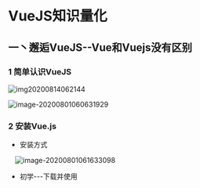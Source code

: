 # VueJS知识量化  

## 一丶邂逅VueJS--Vue和Vuejs没有区别

### 1 简单认识VueJS

![img20200814062144](https://gitee.com/FcleverSD/Typora/raw/master/img/20200815162230.png)

![image-20200801060631929](https://cdn.jsdelivr.net/gh/FcleverB/images@master/img20200814062207.png)

### 2 安装Vue.js

- 安装方式

&emsp;![image-20200801061633098](https://cdn.jsdelivr.net/gh/FcleverB/images@master/img20200814062209.png)

- 初学---下载并使用<script>引入

&emsp;&emsp;![image-20200801061849690](https://cdn.jsdelivr.net/gh/FcleverB/images@master/img20200814062212.png)

- 使用WebStorm开发环境进行开发

  ![image-20200801062355338](https://cdn.jsdelivr.net/gh/FcleverB/images@master/img20200814062223.png)

  ![image-20200801062601220](https://cdn.jsdelivr.net/gh/FcleverB/images@master/img20200814062233.png)

### 3 Hello Vuejs

![image-20200801070735552](https://cdn.jsdelivr.net/gh/FcleverB/images@master/img20200814062235.png)

![image-20200801065239940](https://cdn.jsdelivr.net/gh/FcleverB/images@master/img20200814062239.png)

- 分析代码运行

![image-20200801070247328](https://cdn.jsdelivr.net/gh/FcleverB/images@master/img20200814062346.png)

### 4 Vue列表显示  v-for

![image-20200801071821182](https://gitee.com/FcleverSD/Typora/raw/master/img/20200815170751.png)

![image-20200801071925732](https://gitee.com/FcleverSD/Typora/raw/master/img/20200815170804.png)

![image-20200801071949694](https://cdn.jsdelivr.net/gh/FcleverB/images@master/img20200814062354.png)

### 5 案例:计数器  v-on  @click

![image-20200801074352447](https://gitee.com/FcleverSD/Typora/raw/master/img/20200815170810.png)

- 修正:methods是方法,不是函数,方法一般都是与某个实例挂钩的

![image-20200801074020160](https://gitee.com/FcleverSD/Typora/raw/master/img/20200815170822.png)

![image-20200801074037680](https://gitee.com/FcleverSD/Typora/raw/master/img/20200815170825.png)

![image-20200801074420265](https://gitee.com/FcleverSD/Typora/raw/master/img/20200815171035.png)

### 6 Vue中MVVM--Model  View  ViewModel

![1](https://gitee.com/FcleverSD/Typora/raw/master/img/20200815171040.png)

- 主要作用1:将JS中定义的数据中绑定到Dom中,而且Vue是响应式的,所以当Model数据发生改变时,页面View也会自动发生变化

- 主要作用2:当View上面有一些用户操作或者事件的时候,会回调methods中定义的指定函数,对数据进行操作

  ![1](https://gitee.com/FcleverSD/Typora/raw/master/img/20200815171101.png)

  ![image-20200801101034635](https://gitee.com/FcleverSD/Typora/raw/master/img/20200815171105.png)

  ![image-20200801101446122](https://gitee.com/FcleverSD/Typora/raw/master/img/20200815171110.png)

  - 修正:methods是方法不是函数,方法一般都是与某个实例挂钩的

  ![image-20200801101510727](https://gitee.com/FcleverSD/Typora/raw/master/img/20200815171114.png)

### 7 创建Vue实例传入的options

- 详细参考网址:https://cn.vuejs.org/v2/api/,配置的option有很多
- 常见--el,data,methods

&emsp;&emsp;![image-20200801103256661](https://gitee.com/FcleverSD/Typora/raw/master/img/20200815171119.png)

### 8 Vue生命周期

![img](https://gitee.com/FcleverSD/Typora/raw/master/img/20200815171202.png)

![image-20200801110108031](https://gitee.com/FcleverSD/Typora/raw/master/img/20200815171135.png)

## 二丶Vue基础语法

### 0 规范和ES6语法

#### 0.1 规范

- 前端普遍为缩进2个空格,更规范美观
- 后面用到的Vue脚手架工具-->.editconfig配置文件中也是要求使用2个空格进行缩进
- 添加一个vue开发的模板
  - ![image-20200801115020419](https://gitee.com/FcleverSD/Typora/raw/master/img/20200815171139.png)
  - ![image-20200801115046849](https://gitee.com/FcleverSD/Typora/raw/master/img/20200815171208.png)
  - ![image-20200801115133502](https://gitee.com/FcleverSD/Typora/raw/master/img/20200815171212.png)
  - 这样在html页面中直接输入vue然后点击tab即可自动生成

#### 0.1 ES6语法---let/var

- ![image-20200802152420187](https://gitee.com/FcleverSD/Typora/raw/master/img/20200815171215.png)
- ![image-20200802152442773](https://gitee.com/FcleverSD/Typora/raw/master/img/20200815171218.png)
- ![image-20200802152456559](https://gitee.com/FcleverSD/Typora/raw/master/img/20200815171221.png)

#### 0.2 ES6语法---const的使用

- ![image-20200802160226517](https://gitee.com/FcleverSD/Typora/raw/master/img/20200815171225.png)
- ![image-20200802160213904](https://gitee.com/FcleverSD/Typora/raw/master/img/20200815171227.png)

#### 0.3 ES6语法---对象增强写法

- ES6中,对对象字面量进行了很多增强
- ![image-20200802175221740](https://gitee.com/FcleverSD/Typora/raw/master/img/20200815171230.png)

### 1 插值操作

- 目的:将数据在DOM中进行显示
- 方式一    Mustache语法---使用{{}}形式
  - ![image-20200801125340446](https://gitee.com/FcleverSD/Typora/raw/master/img/20200815171233.png)
- 方式二   v-once
  - 主要应对的需求为第一次获取数据的时候,将数据在界面中合适位置显示,当数据发生变化之后,页面不作响应式改变
  - ![image-20200801130246041](https://gitee.com/FcleverSD/Typora/raw/master/img/20200815171238.png)
  - ![image-20200801131519894](https://gitee.com/FcleverSD/Typora/raw/master/img/20200815171241.png)
- 方式三    v-html
  - 如果从后端获取到的数据是一段html代码,如果使用Mustache语法{{}}进行输出的话,会将html的标签之类的代码也一并输出,这一般都不是我们想要的结果,如果希望让前端针对html格式进行解析的话,可以使用该指令显示出对应的内容
  - ![image-20200801133120406](https://cdn.jsdelivr.net/gh/FcleverB/images@master/typoraimgs/20200815144200.png)
  - ![image-20200801133128805](https://gitee.com/FcleverSD/Typora/raw/master/img/20200815171244.png)
- 方式四    v-text
  - 作用与Mustache相似,都是将数据显示在界面中,通常情况下,接受一个string类型数据
  - ![image-20200801133419102](https://gitee.com/FcleverSD/Typora/raw/master/img/20200815171246.png)
  - ![image-20200801133710614](https://gitee.com/FcleverSD/Typora/raw/master/img/20200815171249.png)
- 方式五   v-pre
  - 用于`跳过这个元素及其子元素的编译过程`,用来显示原本的Mustache语法
  - ![image-20200801134140247](https://gitee.com/FcleverSD/Typora/raw/master/img/20200815171251.png)
  - ![image-20200801134151984](https://gitee.com/FcleverSD/Typora/raw/master/img/20200815171254.png)
- 方式六    v-cloak  
  - cloak  斗篷的意思
  - 由于html页面的解析是从上往下解析的,我们在View中如果使用了{{}}方式来展示数据,只有当浏览器解析到JS代码中对应数据时才会进行数据绑定,但是某些情况下,JS代码可能响应比较慢的时候,可能会出现页面中先显示{{xxx}},然后JS解析完了,再显示xxx实际对应的数据,有一种"数据闪动"的错觉
  - ![image-20200801135734148](https://gitee.com/FcleverSD/Typora/raw/master/img/20200815171256.png)

### 2 绑定`属性`

#### 2.1 v-bind介绍

- 前面学习插值操作都是将值插入到模板的内容当中
- 但是,除了内容需要动态绑定依赖,元素的一些属性经常也需要动态来绑定
  - 比如动态绑定a元素的href属性
  - 比如动态绑定img元素的src属性

- 使用v-bind可以解决这个问题

  - ![image-20200802071810710](https://gitee.com/FcleverSD/Typora/raw/master/img/20200815171259.png)

#### 2.2 v-bind基础

- ![image-20200802073955312](https://gitee.com/FcleverSD/Typora/raw/master/img/20200815171302.png)

#### 2.3 v-bind语法糖---指令的简写

- ![image-20200802074113506](https://gitee.com/FcleverSD/Typora/raw/master/img/20200815171305.png)

#### 2.4 v-bind绑定class(一)--对象语法

- 绑定方式:对象语法
  - 含义为:   class中数据是一个对象
  - key可以不加单引号,value不加单引号,默认识别为变量,否则作为Boolean值(只能写Boolean值)
- 用法
  - ![image-20200802080930797](https://gitee.com/FcleverSD/Typora/raw/master/img/20200815171307.png)
  - ![image-20200802081403116](https://gitee.com/FcleverSD/Typora/raw/master/img/20200815171310.png)
  - ![image-20200802081653812](https://gitee.com/FcleverSD/Typora/raw/master/img/20200815171313.png)

#### 2.5 v-bind绑定class(二)--数组语法

- 绑定方式:数组语法
  - 含义:		class中数据为一个数组
- 用法
  - ![image-20200802081218259](https://gitee.com/FcleverSD/Typora/raw/master/img/20200815171315.png)
  - ![image-20200802082503981](https://gitee.com/FcleverSD/Typora/raw/master/img/20200815171318.png)

- 可以使用v-bind:style绑定一些css内联样式
- 平时写css属性名的时候,如font-size,在v-bind:style后,可以使用下面两种方式
  - 可以使用驼峰式  fontSize
  - 或者短横线分割,需要`用单引号括起来`  'font-size'
- ![image-20200802095742805](https://gitee.com/FcleverSD/Typora/raw/master/img/20200815171322.png)
- ![image-20200802095641792](https://gitee.com/FcleverSD/Typora/raw/master/img/20200815171325.png)
- ![image-20200802095652379](https://gitee.com/FcleverSD/Typora/raw/master/img/20200815171327.png)

#### 2.7 v-bind绑定style(二)---数组语法

- ![image-20200802102238988](https://gitee.com/FcleverSD/Typora/raw/master/img/20200815171330.png)
- ![image-20200802102227479](https://gitee.com/FcleverSD/Typora/raw/master/img/20200815171332.png)

### 3 计算属性
#### 3.1 计算属性基本使用
- 在插值语法中,可以在显示一些data中的数据
- 某些情况下,需要对数据进行一些转化后再显示,或者需要将多个数据结合起来显示
  - 如果有firstName和lastName两个变量,按照Mustache语法,显示完整名称的话,需要写{{firstName}}{{lastName}}
  - 如果多个地方需要用到,则需要重复写这样的代码
- 使用计算属性,可以很好解决上述类似问题,`计算属性写在computed`中
- ![image-20200802113047743](https://gitee.com/FcleverSD/Typora/raw/master/img/20200815171334.png)
#### 3.2 计算属性复杂使用

- 计算属性中也可以进行一些复杂操作
- ![image-20200802123251808](https://gitee.com/FcleverSD/Typora/raw/master/img/20200815171337.png)
- ![image-20200802123258767](https://gitee.com/FcleverSD/Typora/raw/master/img/20200815171342.png)

#### 3.3 计算属性的setter和getter

- 每一个计算属性都包含一个getter和setter
  - 之前的例子中,比如写了一个计算属性,使用{{totalPrice}}获取的时候,实际上就是调用getter方法
  - 某些情况下,也可以提供一个setter方法,但是不常用
- ![image-20200802131037003](https://gitee.com/FcleverSD/Typora/raw/master/img/20200815171344.png)
- ![image-20200802131016064](https://gitee.com/FcleverSD/Typora/raw/master/img/20200815171412.png)

#### 3.4 计算属性的缓存---以及和methods对比

- `计算属性多次调用的时候,只会调用一次,是有缓存的,性能高,而methods每次都是一次调用,性能低`
- 获取多次fullName,并在getter方法中输出信息,看调用了几次
- ![image-20200802131845149](https://gitee.com/FcleverSD/Typora/raw/master/img/20200815171348.png)
- ![image-20200802132013815](https://gitee.com/FcleverSD/Typora/raw/master/img/20200815171353.png)

### 4 事件监听  v-on

#### 4.1 介绍

- 前端开发中,经常需要和用户交互
  - 经常要监听用户一些动作,比如点击,拖拽,键盘事件等等
  - 在vue中,如何监听事件呢?使用V-on命令
- ![image-20200802180414832](https://gitee.com/FcleverSD/Typora/raw/master/img/20200815171415.png)

#### 4.2 v-on 基础

- ![image-20200802181432615](https://gitee.com/FcleverSD/Typora/raw/master/img/20200815171400.png)
- ![image-20200802181606457](https://gitee.com/FcleverSD/Typora/raw/master/img/20200815171403.png)

#### 4.3 v-on参数传递

- ![image-20200802191140058](https://gitee.com/FcleverSD/Typora/raw/master/img/20200815171418.png)
- ![image-20200802191149714](https://gitee.com/FcleverSD/Typora/raw/master/img/20200815171421.png)
- 

#### 4.4 v-on修饰符

- 某些情况下,拿到event的目的是进行一些事件的处理
- vue提供了修饰符来帮助处理一些事件
  - ![image-20200802204020264](https://gitee.com/FcleverSD/Typora/raw/master/img/20200815171424.png)
- ![image-20200803064913490](https://gitee.com/FcleverSD/Typora/raw/master/img/20200815171426.png)
- ![image-20200803064931697](https://gitee.com/FcleverSD/Typora/raw/master/img/20200815171429.png)
- ![image-20200803064919124](https://gitee.com/FcleverSD/Typora/raw/master/img/20200815171432.png)
- 键盘 keyCode值
  - ![image-20200803064410757](https://gitee.com/FcleverSD/Typora/raw/master/img/20200815171435.png)
  - ![image-20200803064419611](https://gitee.com/FcleverSD/Typora/raw/master/img/20200815171438.png)
  - ![image-20200803064434676](https://gitee.com/FcleverSD/Typora/raw/master/img/20200815171441.png)

### 5 条件判断---v-if

#### 5.1 v-if  v-else  v-else if

- ![image-20200803072748037](https://gitee.com/FcleverSD/Typora/raw/master/img/20200815171443.png)
- ![image-20200803072757653](https://gitee.com/FcleverSD/Typora/raw/master/img/20200815171446.png)
- ![image-20200803072812268](https://gitee.com/FcleverSD/Typora/raw/master/img/20200815171448.png)
- ![image-20200803072857702](https://gitee.com/FcleverSD/Typora/raw/master/img/20200815171451.png)

#### 5.2 登录切换案例

- ![image-20200803073801055](https://gitee.com/FcleverSD/Typora/raw/master/img/20200815171454.png)
- 案例中存在的问题
  - ![image-20200803073833213](https://gitee.com/FcleverSD/Typora/raw/master/img/20200815171456.png)
  - ![image-20200803073926895](https://gitee.com/FcleverSD/Typora/raw/master/img/20200815171459.png)

#### 5.3 v-show

- v-show和v-if作用相似,都是决定一个元素是否渲显示
- v-show与v-if的区别
  - v-if当条件为false的时候,压根不会有对应元素在dom中
  - v-show条件为false的时候,仅仅是将元素的display属性设置为none
- 开发中选择
  - 当需要在显示与隐藏直接切换频率很高的时候,选择v-show
  - 只有一次切换时,通常使用v-if,`用的更多`
- ![image-20200804060733913](https://gitee.com/FcleverSD/Typora/raw/master/img/20200815171502.png)
- ![image-20200804060649807](https://gitee.com/FcleverSD/Typora/raw/master/img/20200815171504.png)

### 6 循环遍历

#### 6.1 v-for遍历数组

- ![image-20200804063649812](https://gitee.com/FcleverSD/Typora/raw/master/img/20200815171507.png)
- ![image-20200804063705894](https://gitee.com/FcleverSD/Typora/raw/master/img/20200815171509.png)

#### 6.2 v-for遍历对象

- ![image-20200804063748409](https://gitee.com/FcleverSD/Typora/raw/master/img/20200815171514.png)
- ![image-20200804063758630](https://gitee.com/FcleverSD/Typora/raw/master/img/20200815171517.png)

#### 6.3 组件的key属性(暂时没有理解)

- ![image-20200804071145743](https://gitee.com/FcleverSD/Typora/raw/master/img/20200815171520.png)
- ![image-20200804072200593](https://gitee.com/FcleverSD/Typora/raw/master/img/20200815171522.png)

#### 6.4 检测数组更新

- ![image-20200804071850957](https://gitee.com/FcleverSD/Typora/raw/master/img/20200815171525.png)
  - ![image-20200804075210927](https://gitee.com/FcleverSD/Typora/raw/master/img/20200815171527.png)
  - ![image-20200804075419815](https://gitee.com/FcleverSD/Typora/raw/master/img/20200815171736.png)
  - push()--并且返回插入的位置,可以一次添加多个元素
  - pop()--删除最后一个元素,返回移除的元素内容
  - shiift()---删除第一个元素,返回移除的元素内容
  - unshift()--在数组最前面添加元素,返回插入元素是第几个被插入的,可以一次添加多个元素
  - splice()--插入/删除/替换
  - sort()---排序
  - reverse()---反转

### 7 购物车案例

- HTML

  ```HTML
  <!DOCTYPE html>
  <html lang="en">
  <head>
    <meta charset="UTF-8">
    <title>Title</title>
    <!--引入CSS样式-->
    <link href="style.css" rel="stylesheet" type="text/css">
  </head>
  <body>
  <div id="app">
    <div v-if="books.length">
      <table>
        <thead>
        <tr>
          <th></th>
          <th>书籍名称</th>
          <th>出版日期</th>
          <th>价格</th>
          <th>购买数量</th>
          <th>操作</th>
        </tr>
        </thead>
        <tbody>
        <tr v-for="(item,index) in books">
          <td>{{index+1}}</td>
          <td>{{item.name}}</td>
          <td>{{item.date}}</td>
          <!--保留两位小数-->
          <!--方式一：方法形式-->
          <!--      <td>{{ getFinalPrice(item.price)}}</td>-->
          <!--方式二：过滤器    参数  |  过滤器-->
          <td>{{item.price | showPrice}}</td>
          <!--      <td>{{item.price}}</td>-->
          <td>
            <button :disabled="item.count <=1" @click="decrement(item)">-</button>
            {{item.count}}
            <button @click="increment(item)">+</button>
          </td>
          <td>
            <button @click="removeBook(index)">移除</button>
          </td>
        </tr>
        </tbody>
      </table>
      <h2>总价格:{{totalPrice | showPrice}}</h2>
    </div>
    <h2 v-else>购物车为空</h2>
  </div>
  
  <!-- 二者顺序不能乱  因为main.js里面要用到vue-->
  <script src="../js/vue.js"></script>
  <script src="main.js"></script>
  <script>
  
  </script>
  </body>
  </html>
  ```

- css

  ```HTML
  table {
    border: 1px solid #e9e9e9;
    border-collapse: collapse;
    border-spacing: 0;
  }
  
  th, td {
    padding: 8px 16px;
    border: 1px solid #e9e9e9;
    text-align: left;
  }
  
  th {
    background-color: #f7f7f7;
    color: #5c6b77;
    font-weight: 600;
  }
  ```

- js

  ```HTML
  const app = new Vue({
    el: '#app',
    data: {
      disable: false,
      books: [
        {
          id: 1,
          name: '《算法导论》',
          date: '2006-9',
          price: 85.00,
          count: 1
        },
        {
          id: 2,
          name: '《UNIX编程艺术》',
          date: '2006-2',
          price: 59.00,
          count: 1
        },
        {
          id: 3,
          name: '《编程珠玑》',
          date: '2008-10',
          price: 39.00,
          count: 1
        },
        {
          id: 4,
          name: '《代码大全》',
          date: '2006-3',
          price: 128.00,
          count: 1
        },
      ]
    },
    methods: {
      decrement(item){
        if (item.count != 1){
          item.count--;
        }
        this.disable = true;
      },
      increment(item){
        item.count++
      },
      removeBook(index){
        this.books.splice(index,1);
      },
      // getFinalPrice(price){
      //   return '￥'+price.toFixed(2);
      // }
    },
    filters: {
      //会自动传入参数
      showPrice(price){
        return '￥'+price.toFixed(2);
      }
    },
    computed: {
      totalPrice(){
        let sum=0;
        // for(let i=0;i<this.books.length;i++){
        //   sum += this.books[i].price * this.books[i].count;
        // }
        for(let book of this.books){
          sum += book.price * book.count;
        }
        return sum;
      }
    }
  })
  ```

- 效果

  ![image-20200805155407635](https://gitee.com/FcleverSD/Typora/raw/master/img/20200815171534.png)

### 8 v-model

#### 8.1 基本使用和原理

- ![image-20200805192026804](https://gitee.com/FcleverSD/Typora/raw/master/img/20200815171537.png)
- ![image-20200805192034863](https://gitee.com/FcleverSD/Typora/raw/master/img/20200815171741.png)

#### 8.2 v-model结合radio

- 注意:label标签中for属性的巧妙使用--与对应元素绑定

- ![image-20200806092057526](https://gitee.com/FcleverSD/Typora/raw/master/img/20200815171541.png)

#### 8.3 v-model结合Checkbox

- 新了解
  - checkbox可以实现单选或者多选
- ![image-20200806095154283](https://gitee.com/FcleverSD/Typora/raw/master/img/20200815171544.png)
- ![image-20200806095229631](https://gitee.com/FcleverSD/Typora/raw/master/img/20200815171547.png)

#### 8.4 v-model结合select

- ![image-20200806130247362](https://gitee.com/FcleverSD/Typora/raw/master/img/20200815171549.png)
- ![image-20200806130256118](https://gitee.com/FcleverSD/Typora/raw/master/img/20200815171552.png)
- ![image-20200806130315628](https://gitee.com/FcleverSD/Typora/raw/master/img/20200815171554.png)

#### 8.5 值绑定

- ![image-20200806140136173](https://gitee.com/FcleverSD/Typora/raw/master/img/20200815171557.png)

- ![image-20200806140116932](https://gitee.com/FcleverSD/Typora/raw/master/img/20200815171600.png)

#### 8.6 v-model修饰符使用

- ![image-20200806135831860](https://gitee.com/FcleverSD/Typora/raw/master/img/20200815171603.png)

- ![image-20200806135733494](https://gitee.com/FcleverSD/Typora/raw/master/img/20200815171605.png)

## 三丶组件化开发

### 1 认识组件化

#### 1.1 什么是组件化

- ![image-20200806143919701](https://gitee.com/FcleverSD/Typora/raw/master/img/20200815171608.png)

#### 1.2 vue中组件化思想

- ![image-20200806144206857](https://gitee.com/FcleverSD/Typora/raw/master/img/20200815171611.png)

### 2 注册组件

#### 2.1 步骤

- `通过下面这种方式默认的就是全局组件,对于局部组件后续会谈到`

- ![image-20200806155531483](https://gitee.com/FcleverSD/Typora/raw/master/img/20200815171614.png)
- ![image-20200806155618513](https://gitee.com/FcleverSD/Typora/raw/master/img/20200815171617.png)

#### 2.2 步骤解析

- ![image-20200806155730626](https://gitee.com/FcleverSD/Typora/raw/master/img/20200815171619.png)
- ![image-20200806155741883](https://gitee.com/FcleverSD/Typora/raw/master/img/20200815171622.png)

### 3 全局组件和局部组件

- ![image-20200806161217780](https://gitee.com/FcleverSD/Typora/raw/master/img/20200815171626.png)
- ![image-20200806161337973](https://gitee.com/FcleverSD/Typora/raw/master/img/20200815171628.png)

#### 3.1 全局组件

- ![image-20200806161242905](https://gitee.com/FcleverSD/Typora/raw/master/img/20200815171631.png)

#### 3.2 局部组件

- ![image-20200806161247410](https://gitee.com/FcleverSD/Typora/raw/master/img/20200815171637.png)

### 4 父组件和子组件

- ![image-20200806165254329](https://gitee.com/FcleverSD/Typora/raw/master/img/20200815171640.png)

- ![image-20200806165031036](https://gitee.com/FcleverSD/Typora/raw/master/img/20200815171643.png)
- ![image-20200806165158658](https://gitee.com/FcleverSD/Typora/raw/master/img/20200815171646.png)

### 5 注册组件语法糖

- ![image-20200806173047472](https://gitee.com/FcleverSD/Typora/raw/master/img/20200815171648.png)
- ![image-20200806173140712](https://gitee.com/FcleverSD/Typora/raw/master/img/20200815171651.png)

### 6 模板的分离写法--template写起来结构比较复杂

- ![image-20200806180117520](https://gitee.com/FcleverSD/Typora/raw/master/img/20200815171656.png)
- ![image-20200806180148246](https://gitee.com/FcleverSD/Typora/raw/master/img/20200815171659.png)

### 7 组件数据存放

#### 7.1 组件`不可以访问`vue实例中的数据(data中数据)

- ![image-20200807072535666](https://gitee.com/FcleverSD/Typora/raw/master/img/20200815171702.png)
- ![image-20200810073543218](https://gitee.com/FcleverSD/Typora/raw/master/img/20200815171705.png)
- ![image-20200810073602301](https://gitee.com/FcleverSD/Typora/raw/master/img/20200815171707.png)

### 5 父子组件通信

- ![image-20200810073629136](https://gitee.com/FcleverSD/Typora/raw/master/img/20200815171710.png)

### 6 父级向子级传递

- ![image-20200810073640980](https://gitee.com/FcleverSD/Typora/raw/master/img/20200815171712.png)
- ![image-20200810073651831](https://gitee.com/FcleverSD/Typora/raw/master/img/20200815171715.png)
- ![image-20200810073734431](https://gitee.com/FcleverSD/Typora/raw/master/img/20200815171718.png)
- ![image-20200810073727788](https://gitee.com/FcleverSD/Typora/raw/master/img/20200815171721.png)

### 7 父传子驼峰问题

- ![image-20200810073842392](https://gitee.com/FcleverSD/Typora/raw/master/img/20200815171723.png)

### 8 子级向父级传递

- ![image-20200810075238448](https://gitee.com/FcleverSD/Typora/raw/master/img/20200815171726.png)

### 9 父子组件访问方式

#### 9.1 父组件访问子组件

##### 9.1.1 $children

- 父组件中获取的$children数组的长度不是根据父组件中components属性中定义的数量决定的，而是看父组件管理的app中使用了多少次子组件
- 通过$children[3].name等索引的方式获取子组件中的数据是不可取的，因为需求在变化，可能就会出现之前指定的索引值，不能获取到对应数据（比如中间插入了新的子组件，那么索引值就需要变化）
- ![image-20200813084027676](https://cdn.jsdelivr.net/gh/FcleverB/images@master/img20200813084027.png)
- ![image-20200813083920851](https://cdn.jsdelivr.net/gh/FcleverB/images@master/img20200813083920.png)
- ![image-20200813083817970](https://cdn.jsdelivr.net/gh/FcleverB/images@master/img20200813083818.png)
- ![image-20200810183814392](https://gitee.com/FcleverSD/Typora/raw/master/img/20200815171730.png)
- ![image-20200813084127560](https://cdn.jsdelivr.net/gh/FcleverB/images@master/img20200813084127.png)

##### 9.1.2 $refs

- 父访问子更常用的方式，绝大多数都采用这个，this.$refs是一个对象类型，默认是一个空对象
- ![image-20200813084157149](https://cdn.jsdelivr.net/gh/FcleverB/images@master/img20200813084157.png)

#### 9.2 子组件访问父组件

##### 9.2.1 $parent

- ![image-20200813085159281](https://cdn.jsdelivr.net/gh/FcleverB/images@master/img20200813085225.png)
- ![image-20200813085302321](https://cdn.jsdelivr.net/gh/FcleverB/images@master/img20200813085302.png)
- 这里的父组件本身就是一个Vue实例，因此输出的时候显示的是一个Vue对象
- ![image-20200813085052955](https://cdn.jsdelivr.net/gh/FcleverB/images@master/img20200813085230.png)
- ![image-20200813090247842](https://cdn.jsdelivr.net/gh/FcleverB/images@master/img20200813090247.png)

#### 9.3 $root访问根组件

- 作用:访问到当前组件的根组件,可以获取到根组件的数据
- 获取到的内容是对象类型

### 10 非父子组件通信---视频未讲

- ![image-20200813091354027](https://cdn.jsdelivr.net/gh/FcleverB/images@master/img20200813091354.png)

### 11 插槽slot

#### 11.1 编译作用域

#### 11.2 为什么使用slot

- slot翻译为插槽
  - 插槽的目的是让设备具备更多的扩展性
- 组件的插槽
  - 可以由使用者来决定组件内部显示什么内容,通过传参的方式
  - ![image-20200813091602316](https://cdn.jsdelivr.net/gh/FcleverB/images@master/img20200813091602.png)

#### 11.3 如何封装slot

- ![image-20200814063222861](https://cdn.jsdelivr.net/gh/FcleverB/images@master/typoraimgs/20200814074441.png)

#### 11.4 slot基本使用

- ![image-20200814065459560](https://cdn.jsdelivr.net/gh/FcleverB/images@master/typoraimgs/20200814065459.png)
- ![image-20200814064930395](https://cdn.jsdelivr.net/gh/FcleverB/images@master/img20200814065058.png)
- ![image-20200814064946277](https://cdn.jsdelivr.net/gh/FcleverB/images@master/typoraimgs/20200814065254.png)

#### 11.5 具名插槽slot

- 在组件的使用中
  - 传入的值会替换组件中template中的所有非具名插槽,具名插槽不受影响
    - 而且传入多个值的话,那么多个值也都会传递到插槽中,不会发生替换
  - 传入的值如果想要替换具名插槽,就需要在传入的值的标签内定义slot属性并指定对应slot的name属性值
    - 对同一个具名插槽指定传入值,多个值都会传入进去,不会发生覆盖
- ![image-20200814072246938](https://cdn.jsdelivr.net/gh/FcleverB/images@master/typoraimgs/20200814074431.png)
- ![image-20200814072220540](https://cdn.jsdelivr.net/gh/FcleverB/images@master/typoraimgs/20200814074425.png)

#### 11.6 编译作用域

- 父组件模板的所有东西都会在父级作用域内编译；子组件模板的所有东西都会在子级作用域内编译。
- ![image-20200814080437813](https://cdn.jsdelivr.net/gh/FcleverB/images@master/typoraimgs/20200814080437.png)
- ![image-20200814080422787](https://cdn.jsdelivr.net/gh/FcleverB/images@master/typoraimgs/20200814080422.png)

#### 11.7 作用域插槽

- 作用域插槽是一个比较难理解的点,官方文档说的不是很清晰
- `父组件替换子组件中插槽中的标签,但是内容由子组件提供`
- 需求
  - ![image-20200814083049098](https://cdn.jsdelivr.net/gh/FcleverB/images@master/typoraimgs/20200814085410.png)
- ![image-20200814085207855](https://cdn.jsdelivr.net/gh/FcleverB/images@master/typoraimgs/20200814085432.png)
- ![image-20200814085321824](https://cdn.jsdelivr.net/gh/FcleverB/images@master/typoraimgs/20200814085410.png)
- ![image-20200814085352913](https://cdn.jsdelivr.net/gh/FcleverB/images@master/typoraimgs/20200814085352.png)

## 四丶模块化开发

- 模块化---现在前端三大框架(Angular、React、Vue)---开发时都用到了模块化思想

### 1 JavaScript原始功能

- ![image-20200815123916713](https://cdn.jsdelivr.net/gh/FcleverB/images@master/typoraimgs/20200815144304.png)

### 2 匿名函数解决方案

- ![image-20200815141534307](https://cdn.jsdelivr.net/gh/FcleverB/images@master/typoraimgs/20200815144257.png)

### 3 使用模块作为出口

- ![image-20200815141655956](https://cdn.jsdelivr.net/gh/FcleverB/images@master/typoraimgs/20200815143505.png)

### 4 CommonJS

- ![image-20200815153803255](https://gitee.com/FcleverSD/Typora/raw/master/img/20200815153803.png)

### 5 export使用

- ![image-20200815160508368](https://gitee.com/FcleverSD/Typora/raw/master/img/20200815160508.png)

### 6 导出函数或者类

- ![image-20200815160519309](https://gitee.com/FcleverSD/Typora/raw/master/img/20200815160519.png)

### 7 export default

- 前面讲的导出方式,你导出什么名字,别人导入时,使用的名字也是这个,不能改变
- 通过export default可以让别人使用时自定义使用什么名称来使用导入的内容
- ![image-20200815161805849](https://gitee.com/FcleverSD/Typora/raw/master/img/20200815161805.png)
- ![image-20200815161813270](https://gitee.com/FcleverSD/Typora/raw/master/img/20200815161813.png)

- ![image-20200815160531983](https://gitee.com/FcleverSD/Typora/raw/master/img/20200815160532.png)

### 8 import使用

- ![image-20200815160541000](https://gitee.com/FcleverSD/Typora/raw/master/img/20200815160541.png)

## 五丶webpack详解----卸磨杀驴

### 1 认识Webpack

### 1.1 什么是Webpack

- webpack是属于一种开发时依赖,开发过程中需要使用它对项目中一些模块进行打包,后面直接使用打包后的文件即可,在项目开发完毕后就用不到webpack了,有种"卸磨杀驴"的感觉.

- ![image-20200815174229796](https://gitee.com/FcleverSD/Typora/raw/master/img/20200815174229.png)

### 1.2 前端模块化

- ![image-20200815174243208](https://gitee.com/FcleverSD/Typora/raw/master/img/20200815174243.png)

### 1.3 和grunt/gulp的对比

- ![image-20200815174258328](https://gitee.com/FcleverSD/Typora/raw/master/img/20200815174258.png)

### 1.4 webpack安装

- ![image-20200815174312281](https://gitee.com/FcleverSD/Typora/raw/master/img/20200815174312.png)

### 2 准备工作

- ![image-20200815182806654](https://gitee.com/FcleverSD/Typora/raw/master/img/20200815182806.png)
- ![image-20200815182817668](https://gitee.com/FcleverSD/Typora/raw/master/img/20200815182817.png)
- ![image-20200815182828152](https://gitee.com/FcleverSD/Typora/raw/master/img/20200815182828.png)

### 3 入口和出口

- ![image-20200815190359661](https://gitee.com/FcleverSD/Typora/raw/master/img/20200815190359.png)
- ![image-20200815190415445](https://gitee.com/FcleverSD/Typora/raw/master/img/20200815190415.png)
- 动态获取绝对路径的时候,我们需要借助于node的path包,但是当前项目中并没有这个包,所以需要安装一下
- 通过使用npm init来进行初始化
  - ![image-20200815185635868](https://gitee.com/FcleverSD/Typora/raw/master/img/20200815185635.png)
  - ![image-20200815185825308](https://gitee.com/FcleverSD/Typora/raw/master/img/20200815185825.png)
- 此时在目录中会生成一个pakage.json的文件,该文件记录了当前项目的一些信息
  - ![image-20200815185858240](https://gitee.com/FcleverSD/Typora/raw/master/img/20200815185858.png)
  - ![image-20200815185918415](https://gitee.com/FcleverSD/Typora/raw/master/img/20200815185918.png)
- npm run xxx一些命令
  - npm run serve:
  - npm run build:打包
  - num run xxx:此时就会查找项目中的package.json文件中的scripts(脚本),比如下面这个文件内容
    - ![image-20200816080547060](https://gitee.com/FcleverSD/Typora/raw/master/img/20200816080547.png)
    - 此时执行npm run test的时候,就会执行该文件中对应于test的命令
  - 此时就可以联系一下深圳案件的前端项目中,README.md文档中写的需要安装依赖的命令了
    - ![image-20200816081203814](https://gitee.com/FcleverSD/Typora/raw/master/img/20200816081203.png)
    - 这里就可以在项目根目录下去找对应的package.json文件了,为啥非得是项目根下的,因为README.md文档里面直接直接该命令,默认打开Terminal的时候就是项目根,因此可以推测npm init的命令执行位置也是项目根目录
      - ![image-20200816081334983](https://gitee.com/FcleverSD/Typora/raw/master/img/20200816081335.png)
  - 使用这种方式的优点在于它执行的命令是优先在本地执行该命令,之前都是全局的安装了webpack,但是在实际开发中,每个项目都有本地的一个webpack的包,这个是为了更好的适用于当前项目的特点,可能项目使用的某些版本和全局的有区别.

### 4 局部安装webpack

- ![image-20200816084408891](https://gitee.com/FcleverSD/Typora/raw/master/img/20200816084408.png)
- 第一步,项目中安装局部webpack,跟教程的话,也是安装一个3.6.0的,Vue CLI3中升级到了webpack4,但是将配置文件隐藏了起来,看起来不方便(公司内网安装不行,需要换外网)
  - ![image-20200816084820264](https://gitee.com/FcleverSD/Typora/raw/master/img/20200816084820.png)
  - ![image-20200816085413861](https://gitee.com/FcleverSD/Typora/raw/master/img/20200816085413.png)
- 第二步,查看安装后的改变
  - 执行安装命令的路径也很关键,在哪里执行命令,npm下载的一些文件就会存在于当前文件目录下
  - ![image-20200816084939038](https://gitee.com/FcleverSD/Typora/raw/master/img/20200816084939.png)
  - 查看一下package.json文件,可以发现新增了一些内容,该内容为开发时依赖,与之对应的是运行时依赖,也是可以定义在package.json文件中,比如下图二(该部分不是上面命令自动生成的,而是自己写出来作为比较的)
    - ![image-20200816085459574](https://gitee.com/FcleverSD/Typora/raw/master/img/20200816085459.png)
    - ![image-20200816085724447](https://gitee.com/FcleverSD/Typora/raw/master/img/20200816085724.png)
  - node_modules文件夹是默认生成的目录,里面含有一大堆的包,里面我们可以找到webpack
    - ![image-20200816085922229](https://gitee.com/FcleverSD/Typora/raw/master/img/20200816085922.png)
    - 但是只要是在终端中输入webpack命令使用的都是全局webpack,终端包括两个win+r+cmd和IDEA的Terminal
    - 如何使用本地webpack呢?
      - 第一种:通过package.json中定义一个脚本,执行webpack命令,那么实际执行的就是本地的webpack命令
        - ![image-20200816090426829](https://gitee.com/FcleverSD/Typora/raw/master/img/20200816090426.png)
        - ![image-20200816093628124](https://gitee.com/FcleverSD/Typora/raw/master/img/20200816093628.png)
      - 第二种
        - 通过node_modules文件夹中的webpack命令
        - ![image-20200816090719822](https://gitee.com/FcleverSD/Typora/raw/master/img/20200816090719.png)
  - package-lock.json
    - ![image-20200816094719184](https://gitee.com/FcleverSD/Typora/raw/master/img/20200816094719.png)

### 5 loader

#### 5.1 介绍

- ![image-20200816100903991](https://gitee.com/FcleverSD/Typora/raw/master/img/20200816100904.png)
- ![image-20200816115842967](https://gitee.com/FcleverSD/Typora/raw/master/img/20200816115843.png)

#### 5.2 CSS文件处理

- ![image-20200816102641767](https://gitee.com/FcleverSD/Typora/raw/master/img/20200816102641.png)
- ![image-20200816102700088](https://gitee.com/FcleverSD/Typora/raw/master/img/20200816102700.png)
- 如果不清楚使用哪个loader的话,可以进入到官网中进行查看
  - ![image-20200816103931847](https://gitee.com/FcleverSD/Typora/raw/master/img/20200816103931.png)
  - 然后需要哪种loader直接点击对应的loader即可进入到详细介绍中,比如css-loader
    - 其中test是正则表达式,是用来做匹配的
    - ![image-20200816104102030](https://gitee.com/FcleverSD/Typora/raw/master/img/20200816104102.png)
- 一定要注意后续安装的各种loader都要和视频中版本匹配一致,否则会出错
- ![image-20200816111334236](https://gitee.com/FcleverSD/Typora/raw/master/img/20200816111334.png)
- ![image-20200816111344798](https://gitee.com/FcleverSD/Typora/raw/master/img/20200816111344.png)
- 再次执行npm run build进行打包,然后查看是否背景颜色发生了变化
  - ![image-20200816111433075](https://gitee.com/FcleverSD/Typora/raw/master/img/20200816111433.png)
- 安装后的loader都可以在package.json中看到配置信息
  - ![image-20200816114718716](https://gitee.com/FcleverSD/Typora/raw/master/img/20200816114718.png)

#### 5.3 less文件处理

- ![image-20200816121520614](https://gitee.com/FcleverSD/Typora/raw/master/img/20200816121520.png)
- ![image-20200816121529726](https://gitee.com/FcleverSD/Typora/raw/master/img/20200816121529.png)
- ![image-20200816121541430](https://gitee.com/FcleverSD/Typora/raw/master/img/20200816121541.png)

#### 5.4 图片文件处理

- ![](https://gitee.com/FcleverSD/Typora/raw/master/img/20200816142801.png)
- ![image-20200816142813219](https://gitee.com/FcleverSD/Typora/raw/master/img/20200816142813.png)
- ![image-20200816142821479](https://gitee.com/FcleverSD/Typora/raw/master/img/20200816142821.png)
- ![image-20200816142829122](https://gitee.com/FcleverSD/Typora/raw/master/img/20200816142829.png)
- ![image-20200816142837971](https://gitee.com/FcleverSD/Typora/raw/master/img/20200816142838.png)

#### 5.5 ES6语法处理

- ![image-20200816144522307](https://gitee.com/FcleverSD/Typora/raw/master/img/20200816144522.png)

### 6 webpack集成Vue

#### 6.1 引入vue.js

- ![image-20200817084451859](https://gitee.com/FcleverSD/Typora/raw/master/img/20200817084452.png)

#### 6.2 打包项目--错误信息

- ![](https://gitee.com/FcleverSD/Typora/raw/master/img/20200817084505.png)

#### 6.3 el和template区别

- ![image-20200817090217331](https://gitee.com/FcleverSD/Typora/raw/master/img/20200817090217.png)
- ![image-20200817090230355](https://gitee.com/FcleverSD/Typora/raw/master/img/20200817090230.png)

#### 6.4 vue组件化开发引入

- ![image-20200817142156575](https://gitee.com/FcleverSD/Typora/raw/master/img/20200817142156.png)

#### 6.5 .vue文件封装处理

- ![image-20200817142210008](https://gitee.com/FcleverSD/Typora/raw/master/img/20200817142210.png)
- ![image-20200817142218238](https://gitee.com/FcleverSD/Typora/raw/master/img/20200817142218.png)

### 7 Plugin

- ![image-20200817172524937](https://gitee.com/FcleverSD/Typora/raw/master/img/20200817172525.png)
- ![image-20200817172535484](https://gitee.com/FcleverSD/Typora/raw/master/img/20200817172535.png)
- ![image-20200817172543438](https://gitee.com/FcleverSD/Typora/raw/master/img/20200817172543.png)
- 开发阶段是不推荐对JS代码进行压缩的,因为压缩之后的代码难以阅读,而且在浏览器进行调试非常不方便,等代码测试完发布的时候再使用压缩就可以了
- ![image-20200817172553805](https://gitee.com/FcleverSD/Typora/raw/master/img/20200817172553.png)

### 8 搭建本地服务器

- ![image-20200817181136957](https://gitee.com/FcleverSD/Typora/raw/master/img/20200817181137.png)
- ![image-20200817181146563](https://gitee.com/FcleverSD/Typora/raw/master/img/20200817181146.png)
- ![image-20200817181153306](https://gitee.com/FcleverSD/Typora/raw/master/img/20200817181153.png)

### webpack配置文件的分离

- 将原本的webpack.config.js文件抽离成3个文件:base.config.js是开发和生产环境中都可以使用的,prod.config.js文件是生产环境中使用的依赖,dev.config.js文件是开发时用到的依赖

- base.config.js

  ```
  /*
  * 使用node的语法来使用绝对路径
  * */
  // require方式导入包的时候,默认从node_module下开始查找
  const path = require('path');   //会自动在node包中查找
  const VueLoaderPlugin = require('vue-loader/lib/plugin')
  const webpack = require('webpack')  //版权信息,将版权信息打印在打包后的文件中
  const HtmlWebpackPlugin = require('html-webpack-plugin')
  const uglifyjswebpackplugin = require('uglifyjs-webpack-plugin')  //js文件压缩
  
  module.exports = {
    // 入口:可以是字符串/数组/对象,本次中入口只有一个,所以写一个字符串就行了
    entry: './src/main.js',
    // 出口:一般是一个对象,至少至少包含两个属性,path表示输出路径,filename表示输出的文件名
    output: {    //出口,打包后输出文件的位置
      //动态获取绝对路径
      // __dirname是一个全局变量,保存着当前文件所在的文件路径,继续拼接一个字符串,最终形成一个路径
      path: path.resolve(__dirname, 'dist'),   //path必须要写绝对路径,否则会报错
      filename: 'bundle.js',
      // publicPath: 'dist/'   //涉及到url的内容打包之后都会到该目录下(实际是前面拼接该路径)
    },
    module: {
      rules: [
        {
          test: /\.css$/,
          // 数组形式设置loader,从右向左加载
          use: ['style-loader', 'css-loader']
        },
        //使用对象的方式,可以针对不同的loader设置其他属性
        {
          test: /\.less$/,
          // 注意loader的顺序,加载顺序从下往上,其实也是从右往左
          use: [{
            loader: "style-loader" // creates style nodes from JS strings
          }, {
            loader: "css-loader" // translates CSS into CommonJS
          }, {
            loader: "less-loader" // compiles Less to CSS
          }]
        },
        //图片文件
        {
          test: /\.(png|jpg|gif)$/,
          use: [
            {
              loader: 'url-loader',
              options: {
                name: 'img/[name].[hash:8].[ext]',
                limit: 40960    // 40*1024=40960k
              }
            }
          ]
        },
        //配置babel
        {
          test: /\.js$/,
          exclude: /(node_modules|bower_components)/,
          use: {
            loader: 'babel-loader',
            options: {
              presets: ['es2015']
            }
          }
        },
        //配置vueloader
        {
          test: /\.vue$/,
          use: ['vue-loader'],
        }
      ],
    },
    resolve: {
      alias: {
        'vue$': 'vue/dist/vue.esm.js'
      }
    },
    plugins: [
      new VueLoaderPlugin(),
      new webpack.BannerPlugin('最终版本归Fclever所有'),
      new HtmlWebpackPlugin({
        //从当前目录开始查找
        template: 'index.html'
      }),
    ],
  }
  ```

- prod.config.js

  ```
  /*
  * 生产环境
  * */
  const uglifyjswebpackplugin = require('uglifyjs-webpack-plugin')  //js文件压缩
  
  module.exports = {
    plugins: [
      new uglifyjswebpackplugin()
    ]
  }
  ```

  

- dev.config.js

  ```
  /*
  * 开发时
  * */
  module.exports = {
    devServer: {
      contentBase: './dist',
      inline: true,
      port: 9091
    }
  }
  ```

  

- 需要安装一个包  npm install webpack-merge@4.1.5 --save-dev,然后修改配置文件内容

  - ![image-20200818075907812](https://gitee.com/FcleverSD/Typora/raw/master/img/20200818075907.png)
  - ![image-20200818075915577](https://gitee.com/FcleverSD/Typora/raw/master/img/20200818075915.png)

- 这样配置完之后,就可以吧原本的webpack.config.js删除了,此时如果在06文件路径下执行一些npn命令就会报错了,因为找不到对应的配置文件

  - ![image-20200818075137061](https://gitee.com/FcleverSD/Typora/raw/master/img/20200818075137.png)

- 所以需要在package.json文件中配置对应的配置文件的位置

  - ![image-20200818075321650](https://gitee.com/FcleverSD/Typora/raw/master/img/20200818075321.png)

- 重新执行npm run build,可以发现实际打包后的文件在build/dist文件夹下面,因为base.config.js文件在build目录下,打包的输出目录也是基于该文件的路径下去存储的

  - ![image-20200818080255985](https://gitee.com/FcleverSD/Typora/raw/master/img/20200818080256.png)

## 六丶Vue CLI详解(脚手架)

### 1 什么是Vue CLI

- ![image-20200818112546722](https://gitee.com/FcleverSD/Typora/raw/master/img/20200818112546.png)

### 2 Vue CLI使用前提--Node|Webpack

- ![](https://gitee.com/FcleverSD/Typora/raw/master/img/20200818112612.png)
- ![image-20200818112626735](https://gitee.com/FcleverSD/Typora/raw/master/img/20200818112626.png)

### 3 VueCLI使用

- ![image-20200818112640153](https://gitee.com/FcleverSD/Typora/raw/master/img/20200818112640.png)
- ![image-20200818112650189](https://gitee.com/FcleverSD/Typora/raw/master/img/20200818112650.png)

### 4 VueCLI详解

- ![image-20200818112930537](https://gitee.com/FcleverSD/Typora/raw/master/img/20200818112930.png)
- ![image-20200818112939267](https://gitee.com/FcleverSD/Typora/raw/master/img/20200818112939.png)
- ![image-20200818112955978](https://gitee.com/FcleverSD/Typora/raw/master/img/20200818112956.png)

### 5 目录结构详解

- ![image-20200818112730385](https://gitee.com/FcleverSD/Typora/raw/master/img/20200818112730.png)
- ![image-20200818112741639](https://gitee.com/FcleverSD/Typora/raw/master/img/20200818112741.png)

### 6 Runtime-Compiler和Runtime-only的区别

- 新建两个项目
  - ![image-20200818134517110](https://gitee.com/FcleverSD/Typora/raw/master/img/20200818134517.png)
  - ![image-20200818134649390](https://gitee.com/FcleverSD/Typora/raw/master/img/20200818134649.png)
- 二者的区别仅仅在一个文件中--->src/main.js
  - ![image-20200819101621762](https://gitee.com/FcleverSD/Typora/raw/master/img/20200819101621.png)
  - runtime-compiler中首先在components中进行了组件注册,然后在template中进行了使用
  - runtime-only:使用了render渲染,然后使用了一个箭头函数,该箭头函数的实质是下面这样子
    - ![image-20200819102033103](https://gitee.com/FcleverSD/Typora/raw/master/img/20200819102033.png)
- 关于render中箭头函数的使用理解,先谈一下Vue程序的执行流程
  - ![image-20200819102447707](https://gitee.com/FcleverSD/Typora/raw/master/img/20200819102447.png)
  - 在创建的vue实例中,如果加入了template,那么vue会将该模板保存在vue实例下的options中,然后会将该template模板进行parse(解析)为ast(抽象语法树  abstract syntax tree),然后再将ast进行compile(编译)为一个render函数,之后会通过render函数把对应的template最终转为virtual dom(虚拟DOM),然后再把虚拟DOM渲染为真实DOM就可以在页面中显示了
- 对比
  - ![image-20200819105715224](https://gitee.com/FcleverSD/Typora/raw/master/img/20200819105715.png)
  - ![image-20200819105728241](https://gitee.com/FcleverSD/Typora/raw/master/img/20200819105728.png)
- 发现一个有趣的事情
  - 使用npm run dev的方式启动脚手架搭建的项目时,默认是8080端口,但是如果出现端口已经被占用的时候,默认启动端口会增加,直到找到一个合适端口
- 项目一些分析(以15-runtimecompiler为例)
  - 程序入口;src/main.js
    - 在main.js中,创建了一个Vue使用,并通过el挂载了一个id为app的标签
    - ![image-20200819094518461](https://gitee.com/FcleverSD/Typora/raw/master/img/20200819094518.png)
  - 在项目根路径下有一个index.html,里面含有一个id=app的div,该div就是被Vue所管理的
    - ![image-20200819094531648](https://gitee.com/FcleverSD/Typora/raw/master/img/20200819094531.png)
  - 同时还可以注意到main.js中创建的Vue实例中还包含了components和template,并且components中使用了import的App组件,而template中使用了该组件,并且template的内容会覆盖掉el挂载的div
    - ![image-20200819094846168](https://gitee.com/FcleverSD/Typora/raw/master/img/20200819094846.png)
    - ![image-20200819095222500](https://gitee.com/FcleverSD/Typora/raw/master/img/20200819095222.png)
  - 可以看到App.vue导出的template中还使用了<HelloWorld/>的标签,这个也是导入了components/HelloWorld.vue的内容
    - ![image-20200819095416271](https://gitee.com/FcleverSD/Typora/raw/master/img/20200819095416.png)
  - 查看一下HelloWorld.vue中的内容,它实际上是制作了一个页面,然后导出
    - ![image-20200819095514857](https://gitee.com/FcleverSD/Typora/raw/master/img/20200819095514.png)
  - 使用了ESLint,想要关闭该如何关闭呢?
    - 在config/index.js文件,找到useEslint,将其设置为false即可

### 7 render函数的使用

#### 7.1 createElement

- 普通用法
  - ![image-20200819115340724](https://gitee.com/FcleverSD/Typora/raw/master/img/20200819115340.png)
  - ![image-20200819111803766](https://gitee.com/FcleverSD/Typora/raw/master/img/20200819111803.png)
    - ![image-20200819111818765](https://gitee.com/FcleverSD/Typora/raw/master/img/20200819111818.png)
  - ![image-20200819115148254](https://gitee.com/FcleverSD/Typora/raw/master/img/20200819115148.png)
    - ![image-20200819115156574](https://gitee.com/FcleverSD/Typora/raw/master/img/20200819115156.png)
- 高级用法  传入组件
  - 传入自定义组件
    - ![image-20200819120232715](https://gitee.com/FcleverSD/Typora/raw/master/img/20200819120232.png)
    - ![image-20200819120359199](https://gitee.com/FcleverSD/Typora/raw/master/img/20200819120359.png)
  - 既然能够传入cpn ,那么通过import导入的组件当然也可以传递了
    - ![image-20200819120312743](https://gitee.com/FcleverSD/Typora/raw/master/img/20200819120312.png)
    - ![image-20200819120410894](https://gitee.com/FcleverSD/Typora/raw/master/img/20200819120410.png)
- 此外对于.vue文件来说,组件内的template模板最终也会被渲染为render函数,具体帮我们进行转换的工具是vue-template-compiler

### 8 npm run build

- ![image-20200819131628160](https://gitee.com/FcleverSD/Typora/raw/master/img/20200819131628.png)

### 9 npm run dev

- ![image-20200819131636585](https://gitee.com/FcleverSD/Typora/raw/master/img/20200819131636.png)

### 10 修改配置：webpack.base.conf.js起别名(用到再讲)

### 11 认识Vue CLI3

- 创建项目 vue create   xxx
  - ![image-20200819133304005](https://gitee.com/FcleverSD/Typora/raw/master/img/20200819133304.png)
  - 这里选择手动配置,方便我们了解有哪些内容需要配置
  - ![image-20200819134208142](https://gitee.com/FcleverSD/Typora/raw/master/img/20200819134208.png)
  - 选择Vue2版本,3版本还只是预览版
    - ![image-20200819134307965](https://gitee.com/FcleverSD/Typora/raw/master/img/20200819134308.png)
  - 选择你打算将Babel,ESLint等一些配置存放在哪个位置,老师推荐选择第一个<专门的配置文件>
    - ![image-20200819134612625](https://gitee.com/FcleverSD/Typora/raw/master/img/20200819134612.png)
  - 此时vue会问你是否将刚刚的几步配置保存一个历史记录,方便后续直接使用,如果保存的话,后续就会出现在please pick a preset中,这里选择yes,然后会让你给你刚刚的配置起个名字,当然是fclever,同时也会告诉你,自定义的配置保存在了哪里
    - ![image-20200819134959262](https://gitee.com/FcleverSD/Typora/raw/master/img/20200819134959.png)
    - ![image-20200819140121486](https://gitee.com/FcleverSD/Typora/raw/master/img/20200819140121.png)
  - 脚手架3中,启动项目的方式为npm run serve  
    - 回顾  脚手架2的时候为npm run dev
    - ![image-20200819141128366](https://gitee.com/FcleverSD/Typora/raw/master/img/20200819141128.png)
- 此时我们看一下main.js(程序的入口),可以看到有些不同的内容
  - 回顾VueCLI2->runtime-only中的main.js
    - ![image-20200819141804747](https://gitee.com/FcleverSD/Typora/raw/master/img/20200819141804.png)
  - vue3生成的main.js
    - ![image-20200819141818720](https://gitee.com/FcleverSD/Typora/raw/master/img/20200819141818.png)
    - 在el这一块有些形式上不同,但是源码上是没有区别的,都是挂载一个id为app的元素

### 12 Vue CLI3目录结构

- ![image-20200819140154609](https://gitee.com/FcleverSD/Typora/raw/master/img/20200819140154.png)

### 13 VueCLi的配置信息去哪了?

- 修改配置的三种方式
  - Method1:
    - 启动vue  UI可视化页面(执行路径无所谓)
    - ![image-20200819142406643](https://gitee.com/FcleverSD/Typora/raw/master/img/20200819142406.png)
    - 此时浏览器会自动打开一个页面,在该页面中就可以完成对于项目配置的操作
    - ![image-20200819142536789](https://gitee.com/FcleverSD/Typora/raw/master/img/20200819142536.png)
    - 在该页面中还可以创建项目,此外还可以导入一个项目然后适当修改其配置
    - ![image-20200819142839103](https://gitee.com/FcleverSD/Typora/raw/master/img/20200819142839.png)
    - ![image-20200819142957432](https://gitee.com/FcleverSD/Typora/raw/master/img/20200819142957.png)
    - 在这里面就可以配置或者装一些内容了,进而达到了对项目的管理功能
  - Method2:
    - 配置文件存放位置:node_modules/@vue/cli-service/webpack.config.js
    - ![image-20200819150325140](https://gitee.com/FcleverSD/Typora/raw/master/img/20200819150325.png)
    - ![image-20200819150734526](https://gitee.com/FcleverSD/Typora/raw/master/img/20200819150734.png)
    - 在这些配置文件中也都引入了一些其他的配置,总体来看,这些配置信息都被"隐藏了",符合VueCLI3以上的0配置原则
  - Method3
    - 如果对默认的配置需要修改,还可以自己定义一些配置,这需要创建一个配置文件
    - 需要在项目根目录下创建一个名称为vue.config.js
    - ![image-20200819151911677](https://gitee.com/FcleverSD/Typora/raw/master/img/20200819151911.png)

### 14 箭头函数使用和this使用

- 箭头函数
  - ![image-20200819160832855](https://gitee.com/FcleverSD/Typora/raw/master/img/20200819160832.png)
  - ![image-20200819160907520](https://gitee.com/FcleverSD/Typora/raw/master/img/20200819160907.png)
- 箭头函数中this使用
  - ![image-20200819160938726](https://gitee.com/FcleverSD/Typora/raw/master/img/20200819160938.png)

## 五丶vue-router

### 1 认识路由

#### 1.1 什么是路由

- 创建一个新项目(按老师来做,项目前先用脚手架2)
  - ![image-20200820183542254](https://gitee.com/FcleverSD/Typora/raw/master/img/20200820183542.png)
  - ![image-20200820183629332](https://gitee.com/FcleverSD/Typora/raw/master/img/20200820183629.png)
- ![image-20200820185852711](https://gitee.com/FcleverSD/Typora/raw/master/img/20200820185852.png)
- ![image-20200820190010976](https://gitee.com/FcleverSD/Typora/raw/master/img/20200820190011.png)

#### 1.2 后端路由阶段

- ![01-后端路由阶段](https://gitee.com/FcleverSD/Typora/raw/master/img/20200820194618.png)
- ![image-20200820200030304](https://gitee.com/FcleverSD/Typora/raw/master/img/20200820200030.png)

#### 1.3 前端路由阶段

- ![02-前端后端分离阶段](https://gitee.com/FcleverSD/Typora/raw/master/img/20200820194627.png)
- ![image-20200820200018181](https://gitee.com/FcleverSD/Typora/raw/master/img/20200820200018.png)
- SPA(simple page web application)-----单页面富应用
  - ![03-SPA页面页面的阶段](https://gitee.com/FcleverSD/Typora/raw/master/img/20200820200051.png)
- 前端路由中URL和组件的关系
  - ![04-前端路由中url和组件的关系](https://gitee.com/FcleverSD/Typora/raw/master/img/20200820201859.jpg)

#### 1.4 URL的hash

- ![image-20200820203755159](https://gitee.com/FcleverSD/Typora/raw/master/img/20200820203755.png)

#### 1.5 HTML5的history模式:pushState

- 类似于一个栈结构,pushState可以入栈,back()可以出栈

- ![image-20200820203804150](https://gitee.com/FcleverSD/Typora/raw/master/img/20200820203804.png)

#### 1.6 HTML5的history模式:replaceState

- 这里就不是类似栈结构了,直接进行替换的

- ![image-20200820203814168](https://gitee.com/FcleverSD/Typora/raw/master/img/20200820203814.png)

#### 1.7 HTML5的history模式:go

- 只能在pushState使用,因为got可以进行跳跳跳  go  -  往回  +  往前

- ![image-20200820203824551](https://gitee.com/FcleverSD/Typora/raw/master/img/20200820203824.png)

### 2 vue-router基本使用

#### 2.1 认识vue-router

- ![image-20200821070751163](https://gitee.com/FcleverSD/Typora/raw/master/img/20200821070751.png)

#### 2.2 安装和使用vue-router

- 搭建路由整体框架步骤
  - ![image-20200821072523676](https://gitee.com/FcleverSD/Typora/raw/master/img/20200821072523.png)
  - 创建router实例
    - ![image-20200821072558297](https://gitee.com/FcleverSD/Typora/raw/master/img/20200821072558.png)
  - 将router实例挂载在Vue对象中
    - ![image-20200821072714109](https://gitee.com/FcleverSD/Typora/raw/master/img/20200821072714.png)
- 使用vue-router步骤
  - ![image-20200821072724744](https://gitee.com/FcleverSD/Typora/raw/master/img/20200821072724.png)
  - 创建路由组件
    - ![image-20200821074826225](https://gitee.com/FcleverSD/Typora/raw/master/img/20200821074826.png)
  - 配置路由映射:组件和路径映射关系
    - ![image-20200821074908257](https://gitee.com/FcleverSD/Typora/raw/master/img/20200821074908.png)
  - 使用路由:通过<router-link>和<router-view>
    - ![image-20200821080301988](https://gitee.com/FcleverSD/Typora/raw/master/img/20200821080302.png)
    - ![image-20200821080840023](https://gitee.com/FcleverSD/Typora/raw/master/img/20200821080840.png)
    - ![image-20200821081102336](https://gitee.com/FcleverSD/Typora/raw/master/img/20200821081102.png)
    - ![image-20200821081115902](https://gitee.com/FcleverSD/Typora/raw/master/img/20200821081115.png)

#### 2.3 路由的默认路径

- ![image-20200821085807697](https://gitee.com/FcleverSD/Typora/raw/master/img/20200821085807.png)

#### 2.4 HTML5的History模式

- ![image-20200821085818258](https://gitee.com/FcleverSD/Typora/raw/master/img/20200821085818.png)

#### 2.5 <router-link>补充

- ![image-20200821085845871](https://gitee.com/FcleverSD/Typora/raw/master/img/20200821085845.png)
- ![image-20200821085854001](https://gitee.com/FcleverSD/Typora/raw/master/img/20200821085854.png)

#### 2.6 通过代码跳转路由

- ![image-20200821141604170](https://gitee.com/FcleverSD/Typora/raw/master/img/20200821141604.png)

#### 2.7 动态路由的使用

- ![image-20200821180633610](https://gitee.com/FcleverSD/Typora/raw/master/img/20200821180633.png)
- $router和$route
  - $router获取到的是创建的Router对象
    - ![image-20200821180733794](https://gitee.com/FcleverSD/Typora/raw/master/img/20200821180733.png)
  - $route获取的是当前处于活跃状态的路由,比如下图/user/:id就是活跃的路由
    - ![image-20200821180806322](https://gitee.com/FcleverSD/Typora/raw/master/img/20200821180806.png)
    - ![image-20200821180828540](https://gitee.com/FcleverSD/Typora/raw/master/img/20200821180828.png)

#### 2.8 打包文件的解析

- ![image-20200822072544656](https://gitee.com/FcleverSD/Typora/raw/master/img/20200822072544.png)

#### 2.9 认识路由的懒加载

- ![image-20200822073506990](https://gitee.com/FcleverSD/Typora/raw/master/img/20200822073507.png)
- ![image-20200822073518534](https://gitee.com/FcleverSD/Typora/raw/master/img/20200822073518.png)

#### 2.10 懒加载的使用方式

- ![image-20200822074218758](https://gitee.com/FcleverSD/Typora/raw/master/img/20200822074218.png)

### 3 vue-router嵌套使用

#### 3.1 认识嵌套路由

- ![image-20200822080907146](https://gitee.com/FcleverSD/Typora/raw/master/img/20200822080907.png)

#### 3.2 嵌套路由的实现

- ![image-20200822080920363](https://gitee.com/FcleverSD/Typora/raw/master/img/20200822080920.png)

#### 3.3 嵌套路由默认路径

- ![image-20200822080929581](https://gitee.com/FcleverSD/Typora/raw/master/img/20200822080929.png)

### 4 vue-roter参数传递

#### 4.1 准备工作

- ![image-20200822090529702](https://gitee.com/FcleverSD/Typora/raw/master/img/20200822090529.png)

#### 4.2 传递参数的方式

- ![image-20200822090540820](https://gitee.com/FcleverSD/Typora/raw/master/img/20200822090540.png)

#### 4.3 传递参数方式一:<router-link>

- ![image-20200822090550884](https://gitee.com/FcleverSD/Typora/raw/master/img/20200822090550.png)

#### 4.4 传递参数方式二:js代码

- ![](https://gitee.com/FcleverSD/Typora/raw/master/img/20200822090605.png)

#### 4.5 获取参数

- ![image-20200822090638633](https://gitee.com/FcleverSD/Typora/raw/master/img/20200822090638.png)

#### 4.6 $route和$router

- URI

  - ```
    URI = scheme:[//authority]path[?query][#fragment]
    ```

  - ![image-20200822092952043](https://gitee.com/FcleverSD/Typora/raw/master/img/20200822092952.png)

- ![image-20200822090706541](https://gitee.com/FcleverSD/Typora/raw/master/img/20200822090706.png)

- 下载vue-router的源码可以看到Router中注册的组件以及$router和$route的定义

  - ![image-20200824081520158](https://gitee.com/FcleverSD/Typora/raw/master/img/20200824081520.png)
    - 这里面的_router实际上就是main.js中创建Vue实例的时候配置的router,具体_router赋值如下
    - ![image-20200824082257280](https://gitee.com/FcleverSD/Typora/raw/master/img/20200824082257.png)
  - 通过vue-router的源码可以看到,Router中注册了两个全局组件,因此我们可以直接使用router-link,router-view
    - ![image-20200824075826437](https://gitee.com/FcleverSD/Typora/raw/master/img/20200824075826.png)

### 5 vue-router导航守卫

- 什么是导航守卫
  - vue-router提供的导航守卫主要用来`监听路由的进入和离开的`
  - vue-router提供了beforeEach和afterEach的钩子函数,它们会在路由即将改变前和改变后触发
- 需求
  - ![image-20200824090100605](https://gitee.com/FcleverSD/Typora/raw/master/img/20200824090100.png)
  - ![image-20200824090155182](https://gitee.com/FcleverSD/Typora/raw/master/img/20200824090155.png)
  - ![image-20200824090201741](https://gitee.com/FcleverSD/Typora/raw/master/img/20200824090201.png)
  - 上面这种方式并不好,可以使用导航守卫来解决
- 全局前置守卫
  - 在route/index.js中使用
    - ![image-20200824090932629](https://gitee.com/FcleverSD/Typora/raw/master/img/20200824090932.png)
    - 进入beforeEach查看源码
      - ![image-20200824091005429](https://gitee.com/FcleverSD/Typora/raw/master/img/20200824091005.png)
    - 进入NavigationGuard查看,可以看到需要向beforeEach中传递一个带三个参数的函数才可以
      - ![image-20200824091029998](https://gitee.com/FcleverSD/Typora/raw/master/img/20200824091030.png)
      - ![image-20200824091933937](https://gitee.com/FcleverSD/Typora/raw/master/img/20200824091933.png)
    - 在对应路由下添加一个meta属性(元数据),一般来讲子路由显示的标题都和父路由一致,所以只需要给父路由添加一下就行了
      - ![image-20200824092252284](https://gitee.com/FcleverSD/Typora/raw/master/img/20200824092252.png)
      - ![image-20200824092304854](https://gitee.com/FcleverSD/Typora/raw/master/img/20200824092304.png)
    - 测试时,发现首页的标题为undefined,其他的正常
      - ![image-20200824093219854](https://gitee.com/FcleverSD/Typora/raw/master/img/20200824093219.png)
      - ![image-20200824093037709](https://gitee.com/FcleverSD/Typora/raw/master/img/20200824093037.png)
    - 原因其实很明显,因为访问首页/home时,由于设置了默认显示新闻news信息,但是我们设置的meta只在/home路由上,所以访问不到,通过log输出一下to,看一下输出内容
      - ![image-20200824093005710](https://gitee.com/FcleverSD/Typora/raw/master/img/20200824093005.png)
      - 从to的输出内容可以看到matched中保存了当前活跃的路由信息,并且数组的保存顺序也是从父-->子,因此我们可以直接获取matched[0].meta中的内容作为标题即可,因为前面提到过同一页面中标题应该以父路由为准
      - ![image-20200824094416324](https://gitee.com/FcleverSD/Typora/raw/master/img/20200824094416.png)
- 全局后置钩子   afterEach()
  - ![image-20200824094646916](https://gitee.com/FcleverSD/Typora/raw/master/img/20200824094646.png)
  - 不需要调用next()方法
- 其他类型的守卫
  - ![image-20200824095324961](https://gitee.com/FcleverSD/Typora/raw/master/img/20200824095325.png)
  - 路由独享守卫
    - ![image-20200824095719868](https://gitee.com/FcleverSD/Typora/raw/master/img/20200824095719.png)

### 6 keep-alive

- ![image-20200824200441711](https://gitee.com/FcleverSD/Typora/raw/master/img/20200824200441.png)
- 默认情况下,路由匹配的视图组件都不会被缓存的,以Home.vue为例,当让问/home路由时,会在创建Home组件的时候调用created,当跳转到其他路由的时候,会调用destory方法
  - ![image-20200824200554872](https://gitee.com/FcleverSD/Typora/raw/master/img/20200824200554.png)
- 使用keep-alive后,可以对这些视图组件进行缓存,就不会被反复创建销毁了
- activated函数在路由处于活跃时调用,的activate的()当路由处于不活跃状态时调用,这两个函数必须结合keep-alive使用,如果所处组件没有被keep-alive包括,则不会生效
- 使用include和exclude
  - ![image-20200824204032062](https://gitee.com/FcleverSD/Typora/raw/master/img/20200824204032.png)
  - exclude中填写的内容,就是.Vue文件export导出时设置的name属性,并且分隔符逗号后面不能加空格

### 7 TabBar

- 创建项目
  - ![image-20200824205211503](https://gitee.com/FcleverSD/Typora/raw/master/img/20200824205211.png)
- 一些知识点
  - 使用slot的时候,不建议将v-if,class等这样的属性定义在slot中,因为slot后面会被真实内容所替换,如果真实内容中没有对应的class等可能无法生效
  - 文件的组织关系
    - src/components:一般存储公共的一些组件
    - src/views/xxx:分别存放不同内容的组件,比如首页/分类/购物车/我的,划分为不同模块,这样就可以多人开发

#### 8 路径别名

- 在代码中引入一些资源,经常要写../../等这些的路径来获取内容,这是很不方便的
- 可以对文件夹起别名,后面就可以直接使用文件夹,然后就会在对应文件夹内找到相关资源
- 文件后缀的处理
  - 在build/webpack.base.conf.js中,extensions中使用数组保存了一些文件后缀,因此后续在使用这些文件后缀的时候,就不需要写后缀了
    - ![image-20200826114805329](https://gitee.com/FcleverSD/Typora/raw/master/img/20200826114805.png)
- 同样可以注意到resolve中还有一个属性为alias这个就是用来其别名的
  - 这里的@就表示src目录  比如此时要去src/index.vue,那么就可以直接写@index.vue
  - ![image-20200826162124969](https://gitee.com/FcleverSD/Typora/raw/master/img/20200826162125.png)
  - 修改完配置后,要记得重启
  - 引入资源时,需要加~号
    - ![image-20200826162633126](https://gitee.com/FcleverSD/Typora/raw/master/img/20200826162633.png)

## 六丶Promise(ES6)

### 1 Promise介绍

- ![image-20200826181437499](https://gitee.com/FcleverSD/Typora/raw/master/img/20200826181437.png)
- ![image-20200826181449187](https://gitee.com/FcleverSD/Typora/raw/master/img/20200826181449.png)
- ![image-20200826195451007](https://gitee.com/FcleverSD/Typora/raw/master/img/20200826195451.png)
- ![image-20200826181612535](https://gitee.com/FcleverSD/Typora/raw/master/img/20200826181612.png)
- 创建Promise对象后,传递resolve,reject两个函数对象
  - 在网络请求正常时使用resolve(xxx)函数可以对其进行处理,实际处理位置在then(xxx)当中
  - 网络请求出现异常时,可以使用reject(xxx)函数对其进行处理,实际处理位置在catch(xxxx)当中
- 其中,reject是可选的,如果用不到可以不写

### 2 定时器的异步事件

- ![image-20200826181903680](https://gitee.com/FcleverSD/Typora/raw/master/img/20200826181903.png)
- ![image-20200826181919752](https://gitee.com/FcleverSD/Typora/raw/master/img/20200826181919.png)

### 2 Promise三种状态

- ![image-20200826182022810](https://gitee.com/FcleverSD/Typora/raw/master/img/20200826182022.png)
- ![image-20200826182027818](https://gitee.com/FcleverSD/Typora/raw/master/img/20200826182027.png)
- ![image-20200826182032688](https://gitee.com/FcleverSD/Typora/raw/master/img/20200826182032.png)

### 3 Promise另外处理方式

- ![](https://gitee.com/FcleverSD/Typora/raw/master/img/20200826185123.png)

### 4 Promise链式调用

- 正常处理
  - ![image-20200826200114516](https://gitee.com/FcleverSD/Typora/raw/master/img/20200826200114.png)
  - ![image-20200826200122808](https://gitee.com/FcleverSD/Typora/raw/master/img/20200826200122.png)
  - ![image-20200826200143502](https://gitee.com/FcleverSD/Typora/raw/master/img/20200826200143.png)
- 出现异常
  - ![image-20200826200201749](https://gitee.com/FcleverSD/Typora/raw/master/img/20200826200201.png)
  - ![image-20200826200211465](C:\Users\Fclever\AppData\Roaming\Typora\typora-user-images\image-20200826200211465.png)

## 七丶Vuex详解

### 1 Vuex介绍--------共享

- ![image-20200827074541218](https://gitee.com/FcleverSD/Typora/raw/master/img/20200827074541.png)

### 2 管理什么状态

- ![image-20200827074611286](https://gitee.com/FcleverSD/Typora/raw/master/img/20200827074611.png)

### 3 Vuex插件安装

- cli2中Vuex是没有安装的,因此需要单独安装插件
  - 更高级的脚手架会自动安装
- npm install vuex --save
- 对于Vuex的配置文件,约定俗成放在src/store目录下
  - ![image-20200827094759713](https://gitee.com/FcleverSD/Typora/raw/master/img/20200827094759.png)
- 然后在main.js中配置
  - ![image-20200827094913733](https://gitee.com/FcleverSD/Typora/raw/master/img/20200827094913.png)
- 经过上述配置后,Vue默认会调用Vue.prototype.$store = store,后续就可以用$store获取相关数据了

### 4 状态管理

- ![image-20200827104607909](https://gitee.com/FcleverSD/Typora/raw/master/img/20200827104608.png)
- ![image-20200827104635981](https://gitee.com/FcleverSD/Typora/raw/master/img/20200827104636.png)
- ![image-20200827104646970](https://gitee.com/FcleverSD/Typora/raw/master/img/20200827104647.png)
- ![image-20200827104657203](https://gitee.com/FcleverSD/Typora/raw/master/img/20200827104657.png)
- ![image-20200827104705846](https://gitee.com/FcleverSD/Typora/raw/master/img/20200827104705.png)
- ![image-20200827104714359](https://gitee.com/FcleverSD/Typora/raw/master/img/20200827104714.png)
- ![image-20200827104722674](https://gitee.com/FcleverSD/Typora/raw/master/img/20200827104722.png)
- ![image-20200827104730580](https://gitee.com/FcleverSD/Typora/raw/master/img/20200827104730.png)
- ![image-20200827104741021](https://gitee.com/FcleverSD/Typora/raw/master/img/20200827104741.png)

### 5 Vuex核心概念

- 几个比较核心的概念
  - State
  - Getters
  - Mutation
  - Action
  - Module

### 6 State

- 核心:  存放状态相关信息

- 单一状态树
- ![image-20200827134520643](https://gitee.com/FcleverSD/Typora/raw/master/img/20200827134520.png)

### 7 Getters

#### 7.1 基本使用

- ![image-20200827141102048](https://gitee.com/FcleverSD/Typora/raw/master/img/20200827141102.png)

#### 7.2 作为参数和传递参数

- ![image-20200827142514862](https://gitee.com/FcleverSD/Typora/raw/master/img/20200827142514.png)
- ![image-20200827142527741](https://gitee.com/FcleverSD/Typora/raw/master/img/20200827142527.png)

### 8 Mutation

#### 8.1 状态更新

- ![image-20200827145807702](https://gitee.com/FcleverSD/Typora/raw/master/img/20200827145807.png)

#### 8.2 传递参数

- ![image-20200827145824327](https://gitee.com/FcleverSD/Typora/raw/master/img/20200827145824.png)

#### 8.3 提交风格

- 普通提交方式
  - ![image-20200827151308690](https://gitee.com/FcleverSD/Typora/raw/master/img/20200827151308.png)
  - ![image-20200827151259707](https://gitee.com/FcleverSD/Typora/raw/master/img/20200827151259.png)
- 特殊提交风格
  - ![image-20200827151251278](https://gitee.com/FcleverSD/Typora/raw/master/img/20200827151251.png)

#### 8.4 响应规则

- 一开始被定义的属性默认就会被加入到响应式系统中,而响应式系统会监听属性的变化,当属性发生变化的时候会通知所有组件中所有使用到该属性的地方,让界面刷新

- ![image-20200827155829214](https://gitee.com/FcleverSD/Typora/raw/master/img/20200827155829.png)

#### 8.5 常量类型--概念

- ![image-20200827172145397](https://gitee.com/FcleverSD/Typora/raw/master/img/20200827172145.png)

#### 8.6 常量类型--代码

- ![image-20200827172158677](https://gitee.com/FcleverSD/Typora/raw/master/img/20200827172158.png)

#### 8.7 同步函数

- ![image-20200827172350319](https://gitee.com/FcleverSD/Typora/raw/master/img/20200827172350.png)

### 9 Action

#### 9.1 定义

- ![image-20200827172402523](https://gitee.com/FcleverSD/Typora/raw/master/img/20200827172402.png)
- ![image-20200827172409778](https://gitee.com/FcleverSD/Typora/raw/master/img/20200827172409.png)

#### 9.2 分发

- ![image-20200827172421969](https://gitee.com/FcleverSD/Typora/raw/master/img/20200827172422.png)

#### 9.3 返回Promise

- ![image-20200827175505485](https://gitee.com/FcleverSD/Typora/raw/master/img/20200827175842.png)

### 10 Module

- ![image-20200828080217498](https://gitee.com/FcleverSD/Typora/raw/master/img/20200828080217.png)
- ![image-20200828085222449](https://gitee.com/FcleverSD/Typora/raw/master/img/20200828085222.png)
- ![image-20200828085237495](https://gitee.com/FcleverSD/Typora/raw/master/img/20200828085237.png)
- ![image-20200828090131727](https://gitee.com/FcleverSD/Typora/raw/master/img/20200828090131.png)
- 其实数组也可以解构,形式   [arr1,arr2] = arrs  ,数组的解构是按照顺序来进行对应的

### 11 项目结构

- ![image-20200828090138989](https://gitee.com/FcleverSD/Typora/raw/master/img/20200828090139.png)

## 八丶网络封装 

### 1 常见的网络请求模块,优缺点对比

- ![image-20200828094124395](https://gitee.com/FcleverSD/Typora/raw/master/img/20200828094124.png)

### 2 JSONP的原理和封装(未详细说)

#### 2.1 JSONP原理回顾(未详细说)

#### 2.2 JSONP请求封装(未详细说)

### 3 axios的内容详解

#### 3.1 认识axios网络模块

- ![image-20200828094951494](https://gitee.com/FcleverSD/Typora/raw/master/img/20200828094951.png)
- ![image-20200828102108940](https://gitee.com/FcleverSD/Typora/raw/master/img/20200828102109.png)

#### 3.2 发送get请求

- 创建项目并安装axios
  - npm install axios
- 请求测试数据获取地址
  - http://123.207.32.32:8000/home/multidata   目前老师这个服务器不支持post请求
  - 额外测试网址:http://httpbin.org/#/HTTP_Methods
- 测试一
  - ![image-20200828114702885](https://gitee.com/FcleverSD/Typora/raw/master/img/20200828114702.png)
  - ![image-20200828112840661](https://gitee.com/FcleverSD/Typora/raw/master/img/20200828112840.png)
- 测试二
  - ![image-20200828114711105](https://gitee.com/FcleverSD/Typora/raw/master/img/20200828114711.png)
  - 根据老师提供的接口的话,可以在get请求中使用params来附带请求参数
  - ![image-20200828114805186](https://gitee.com/FcleverSD/Typora/raw/master/img/20200828114805.png)

#### 3.3 发送并发请求

- ![image-20200828141647785](https://gitee.com/FcleverSD/Typora/raw/master/img/20200828141647.png)
- ![image-20200828141637146](https://gitee.com/FcleverSD/Typora/raw/master/img/20200828141637.png)
- 查看一下返回结果,可以看到结果是一个数组,里面就是包含了两次请求的结果
  - ![image-20200828141838297](https://gitee.com/FcleverSD/Typora/raw/master/img/20200828141838.png)
- 从浏览器输出结果可以看出,result实际以数组的形式保存了两次请求的返回结果,那么我们在代码中如何分别获取两个请求的对象呢?
  - ![image-20200828142753818](https://gitee.com/FcleverSD/Typora/raw/master/img/20200828142753.png)
- 上面的方式固然可以拿到不同请求的对象,但是axios还提供了另外的方式供我们使用
- 上述代码中使用then接收返回结果时,由于是两次请求,得到的内容就是一个数组对象,我们可以使用axios.spread将数组展开为两个对象,这样就更方便对两个对象进行处理了
  - ![image-20200828143237209](https://gitee.com/FcleverSD/Typora/raw/master/img/20200828143237.png)

#### 3.4 全局配置

- 两个全局配置
  - 一般开发中都不会使用全局配置,因为一些请求的路径等参数会有所不同
  - ![image-20200829074122052](https://gitee.com/FcleverSD/Typora/raw/master/img/20200829074122.png)
  - ![image-20200829074150271](https://gitee.com/FcleverSD/Typora/raw/master/img/20200829074150.png)
- 常见配置
  - ![image-20200829074202191](https://gitee.com/FcleverSD/Typora/raw/master/img/20200829074202.png)

#### 3.5 axios创建实例

- 前面使用的axios实际上并没有创建实例,而是使用了一个全局的实例
  - ![image-20200829074311713](https://gitee.com/FcleverSD/Typora/raw/master/img/20200829074311.png)
  - ![image-20200829074321760](https://gitee.com/FcleverSD/Typora/raw/master/img/20200829074321.png)
- ![image-20200829082051139](https://gitee.com/FcleverSD/Typora/raw/master/img/20200829082051.png)
- ![image-20200829082106084](https://gitee.com/FcleverSD/Typora/raw/master/img/20200829082106.png)

#### 3.6 axios的封装

- 为啥要封装
  - 对于网络请求来说,很多组件中都需要用到axios,如果不进行封装,那么在每个组件内都需要导入axios,然后发送请求,造成代码冗余,并且多个组件对axios都存在依赖,依赖性太强了
  - 如果以后axios不再维护,且出现bug也不修复了,那么项目内所有相关代码就需要修改
  - ![image-20200829090901670](https://gitee.com/FcleverSD/Typora/raw/master/img/20200829090901.png)
  - ![image-20200829090918543](https://gitee.com/FcleverSD/Typora/raw/master/img/20200829090918.png)
- 如何封装
  - 创建单独的配置文件,对axios进行配置封装,在需要使用axios发送请求的组件中使用单独的文件,这样以后只需要管理单独的配置文件即可,如果以后axios不再维护了,那么以后只需要改变封装的配置文件即可
- 步骤
  - ![image-20200829084512490](https://gitee.com/FcleverSD/Typora/raw/master/img/20200829084512.png)
  - ![image-20200829091009605](https://gitee.com/FcleverSD/Typora/raw/master/img/20200829091009.png)
  - ![image-20200829091017963](https://gitee.com/FcleverSD/Typora/raw/master/img/20200829091018.png)
- 优化步骤
  - ![image-20200829091713239](https://gitee.com/FcleverSD/Typora/raw/master/img/20200829091713.png)
  - ![image-20200829091720318](https://gitee.com/FcleverSD/Typora/raw/master/img/20200829091720.png)
- 进一步优化方案
  - ![image-20200829093143426](https://gitee.com/FcleverSD/Typora/raw/master/img/20200829093143.png)
- 最终版
  - ![image-20200829093637242](C:\Users\Fclever\AppData\Roaming\Typora\typora-user-images\image-20200829093637242.png)

#### 3.7 axios拦截器的使用

- 拦截器中基本使用
  - ![image-20200829105620227](https://gitee.com/FcleverSD/Typora/raw/master/img/20200829105620.png)
  - ![image-20200829105727905](https://gitee.com/FcleverSD/Typora/raw/master/img/20200829105728.png)
  - 上图响应的第一个参数改为res,因为响应嘛,写成result更好
- 拦截器的作用
  - ![image-20200829110521650](https://gitee.com/FcleverSD/Typora/raw/master/img/20200829110521.png)
  - ![image-20200829110534294](https://gitee.com/FcleverSD/Typora/raw/master/img/20200829110534.png)
  - ![image-20200829110550999](https://gitee.com/FcleverSD/Typora/raw/master/img/20200829110551.png)

## 九丶项目实战

### 1 

### 2 

### 3 

### 4 

### 5 

### 6 

### 7 

### 8 

### 9 

### 10 

## 十丶项目部署

### 1 

### 2 

### 3 

### 4 

### 5 

### 6 

### 7 

### 8 

### 9 

### 10 

## 十一丶VueJS原理

### 1 

### 2 

### 3 

### 4 

### 5 

### 6 

### 7 

### 8 

### 9 

### 10 

